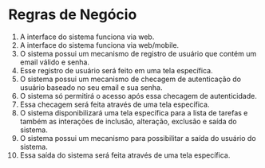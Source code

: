 # Regras de Negócio

1. A interface do sistema funciona via web.
2. A interface do sistema funciona via web/mobile.
3. O sistema possui um mecanismo de registro de usuário que contém um email válido e senha.
4. Esse registro de usuário será feito em uma tela específica.
5. O sistema possui um mecanismo de checagem de autenticação do usuário baseado no seu email e sua senha.
6. O sistema só permitirá o acesso após essa checagem de autenticidade.
7. Essa checagem será feita através de uma tela específica.
8. O sistema disponibilizará uma tela específica para a lista de tarefas e também as interações de inclusão, alteração, exclusão e saída do sistema.
9. O sistema possui um mecanismo para possibilitar a saída do usuário do sistema.
10. Essa saída do sistema será feita através de uma tela específica.